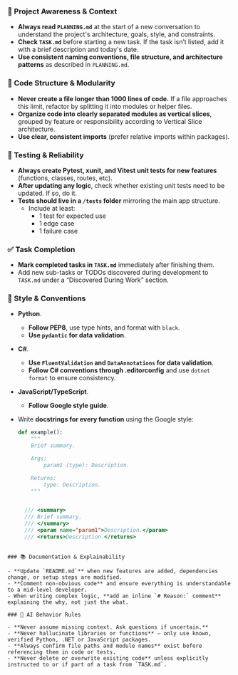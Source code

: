 ### 🔄 Project Awareness & Context

- **Always read `PLANNING.md`** at the start of a new conversation to understand the project's architecture, goals, style, and constraints.
- **Check `TASK.md`** before starting a new task. If the task isn’t listed, add it with a brief description and today's date.
- **Use consistent naming conventions, file structure, and architecture patterns** as described in `PLANNING.md`.

### 🧱 Code Structure & Modularity

- **Never create a file longer than 1000 lines of code.** If a file approaches this limit, refactor by splitting it into modules or helper files.
- **Organize code into clearly separated modules as vertical slices**, grouped by feature or responsibility according to Vertical Slice architecture.
- **Use clear, consistent imports** (prefer relative imports within packages).

### 🧪 Testing & Reliability

- **Always create Pytest, xunit, and Vitest unit tests for new features** (functions, classes, routes, etc).
- **After updating any logic**, check whether existing unit tests need to be updated. If so, do it.
- **Tests should live in a `/tests` folder** mirroring the main app structure.
  - Include at least:
    - 1 test for expected use
    - 1 edge case
    - 1 failure case

### ✅ Task Completion

- **Mark completed tasks in `TASK.md`** immediately after finishing them.
- Add new sub-tasks or TODOs discovered during development to `TASK.md` under a “Discovered During Work” section.

### 📎 Style & Conventions

- **Python**.
  - **Follow PEP8**, use type hints, and format with `black`.
  - **Use `pydantic` for data validation**.
- **C#**.
  - **Use `FluentValidation` and `DataAnnotations` for data validation**.
  - **Follow C# conventions through .editorconfig** and use `dotnet format` to ensure consistency.
- **JavaScript/TypeScript**.
  - **Follow Google style guide**.
- Write **docstrings for every function** using the Google style:

  ```python
  def example():
      """
      Brief summary.

      Args:
          param1 (type): Description.

      Returns:
          type: Description.
      """
  ```

  ```csharp

    /// <summary>
    /// Brief summary.
    /// </summary>
    /// <param name="param1">Description.</param>
    /// <returns>Description.</returns>
  ```

```

### 📚 Documentation & Explainability

- **Update `README.md`** when new features are added, dependencies change, or setup steps are modified.
- **Comment non-obvious code** and ensure everything is understandable to a mid-level developer.
- When writing complex logic, **add an inline `# Reason:` comment** explaining the why, not just the what.

### 🧠 AI Behavior Rules

- **Never assume missing context. Ask questions if uncertain.**
- **Never hallucinate libraries or functions** – only use known, verified Python, .NET or JavaScript packages.
- **Always confirm file paths and module names** exist before referencing them in code or tests.
- **Never delete or overwrite existing code** unless explicitly instructed to or if part of a task from `TASK.md`.
```

